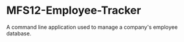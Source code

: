 # MFS12-Employee-Tracker
A command line application used to manage a company's employee database.  

